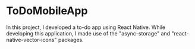 # ToDoMobileApp

In this project, I developed a to-do app using React Native. While developing this application, I made use of the "async-storage" and "react-native-vector-icons" packages.

